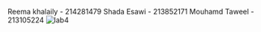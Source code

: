 Reema khalaily - 214281479
Shada Esawi - 213852171
Mouhamd Taweel - 213105224
![lab4](C:\Users\Mouhamd\Desktop\lab4.png)

